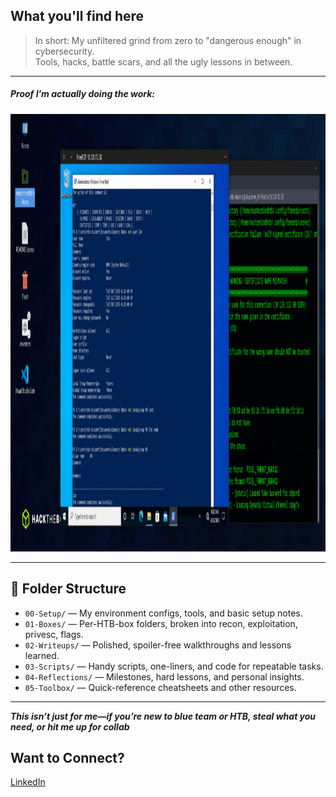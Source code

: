 ## What you'll find here

> In short: My unfiltered grind from zero to "dangerous enough" in cybersecurity.  
> Tools, hacks, battle scars, and all the ugly lessons in between.

---
##### Proof I’m actually doing the work:

<p align="center">
  <img src="_screenshots/VirtualBoxVM_AGWDMBipus.png" alt="HTB SOC Analyst Progress" height="700"/>
</p>

---

## 📂 Folder Structure

- `00-Setup/` — My environment configs, tools, and basic setup notes.
- `01-Boxes/` — Per-HTB-box folders, broken into recon, exploitation, privesc, flags.
- `02-Writeups/` — Polished, spoiler-free walkthroughs and lessons learned.
- `03-Scripts/` — Handy scripts, one-liners, and code for repeatable tasks.
- `04-Reflections/` — Milestones, hard lessons, and personal insights.
- `05-Toolbox/` — Quick-reference cheatsheets and other resources.

---

***This isn’t just for me—if you’re new to blue team or HTB, steal what you need, or hit me up for collab***

## Want to Connect?

[LinkedIn](https://www.linkedin.com/in/pedromesquitacunha/)
